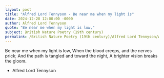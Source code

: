```yaml
---
layout: post
title: "Alfred Lord Tennyson - Be near me when my light is"
date: 2024-12-28 12:00:00 -0000
author: Alfred Lord Tennyson
quote: "Be near me when my light is low,"
subject: British Nature Poetry (19th century)
permalink: /British Nature Poetry (19th century)/Alfred Lord Tennyson/Alfred Lord Tennyson - Be near me when my light is
---
```


Be near me when my light is low,
When the blood creeps, and the nerves prick;
And the path is tangled and toward the night,
A brighter vision breaks the gloom.

- Alfred Lord Tennyson
